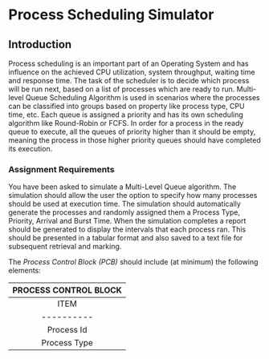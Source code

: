 # Process Scheduling Simulator

## Introduction

Process scheduling is an important part of an Operating System and has influence on the achieved CPU utilization, system throughput, waiting time and response time. The task of the scheduler is to decide which process will be run next, based on a list of processes which are ready to run. Multi-level Queue Scheduling Algorithm is used in scenarios where the processes can be classified into groups based on property like process type, CPU time, etc. Each queue is assigned a priority and has its own scheduling algorithm like Round-Robin or FCFS. In order for a process in the ready queue to execute, all the queues of priority higher than it should be empty, meaning
the process in those higher priority queues should have completed its execution.

### Assignment Requirements

You have been asked to simulate a Multi-Level Queue algorithm. The simulation should allow the user the option to specify how many processes should be used at execution time. The simulation should automatically generate the processes and randomly assigned them a Process Type, Priority, Arrival and Burst Time. When the simulation completes a report should be generated to display the intervals that each process ran. This should be presented in a tabular format and also saved to a text file for subsequent retrieval and marking.

The <i>Process Control Block (PCB)</i> should include (at minimum) the following elements:

|PROCESS CONTROL BLOCK|
|:-------------------:|
| ITEM     | DESCRIPTION                      | GENERATED                                          |
|----------|:--------------------------------:|:--------------------------------------------------:|
|Process Id| Unique identifier for process    | a <i>unique</i> randomized integer between 0 and 20|
|Process Type| Type of Porcess:* 1 System     |  a randomized selection from options     |
